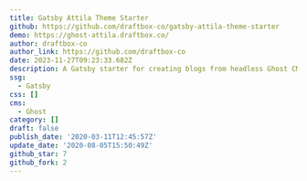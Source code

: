 ```yaml
---
title: Gatsby Attila Theme Starter
github: https://github.com/draftbox-co/gatsby-attila-theme-starter
demo: https://ghost-attila.draftbox.co/
author: draftbox-co
author_link: https://github.com/draftbox-co
date: 2023-11-27T09:23:33.682Z
description: A Gatsby starter for creating blogs from headless Ghost CMS.
ssg:
  - Gatsby
css: []
cms:
  - Ghost
category: []
draft: false
publish_date: '2020-03-11T12:45:57Z'
update_date: '2020-08-05T15:50:49Z'
github_star: 7
github_fork: 2
---
```

